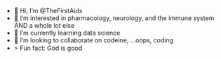 - 👋 Hi, I’m @TheFirstAids
- 👀 I’m interested in pharmacology, neurology, and the immune system AND a whole lot else
- 🌱 I’m currently learning data science
- 💞️ I’m looking to collaborate on codeine, ...oops, coding
- ⚡ Fun fact: God is good

<!---
TheFirstAids/TheFirstAids is a ✨ special ✨ repository because its `README.md` (this file) appears on your GitHub profile.
You can click the Preview link to take a look at your changes.
--->
